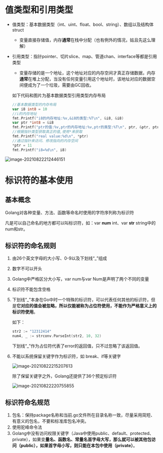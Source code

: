 # 值类型和引用类型

- 值类型：基本数据类型（int、uint、float、bool、string）、数组以及结构体struct

  - 变量直接存储值，内存**通常**在栈中分配（也有例外的情况，姑且先这么理解）

- 引用类型：指针pointer、切片slice、map、管道chan、interface等都是引用类型

  - 变量存储的是一个地址，这个地址对应的内存空间才真正存储数据，内存**通常**在堆上分配，当没有任何变量引用这个地址时，该地址对应的数据空间便成为了一个垃圾，需要由GC回收。

  如下代码和图片为基本数据类型引用类型内存布局

  ```go
  //基本数据类型的内存布局
  var i8 int8 = 10
  //i的内存地址
  fmt.Printf("i8的内存地址:%v,&i8的类型:%T\n", &i8, &i8)
  var ptr *int8 = &i8
  fmt.Printf("ptr的值:%v,ptr的内存地址:%v,ptr的类型:%T\n", ptr, &ptr, ptr)
  //根据指针类型获取真正的值,使用*来获取
  fmt.Printf("real value:%d\n", *ptr)
  //通过指针来访问、修改指向的内存空间
  *ptr = 11
  fmt.Printf("i8=%d\n", i8)
  ```

![image-20210822212446151](C:\Users\LeoLee\AppData\Roaming\Typora\typora-user-images\image-20210822212446151.png)

# 标识符的基本使用

## 基本概念

Golang对各种变量、方法、函数等命名时使用的字符序列称为标识符

凡是可以自己命名的地方都可以叫标识符，如：var **num** int、var **str** string中的num和str。

## 标识符的命名规则

1. 由26个英文字母的大小写、0-9以及下划线“_”组成

2. 数字不可以开头

3. Golang中严格区分大小写，var num与var Num是声明了两个不同的变量

4. 标识符不能包含空格

5. 下划线“_”本身在Go中时一个特殊的标识符，可以代表任何其他的标识符，但是**它对应的值会被忽略，所以仅能被称为占位符使用，不能作为严格意义上的标识符使用**。

   如下：

   ```go
   str2 := "12312414"
   num4, _ := strconv.ParseInt(str2, 10, 32)
   ```

   下划线“_”作为占位符代表了error的返回值，只不过忽略了该返回值。

6. 不能以系统保留关键字作为标识符，如 break、if等关键字

   ![image-20210822215207613](C:\Users\LeoLee\AppData\Roaming\Typora\typora-user-images\image-20210822215207613.png)

   除了保留关键字之外，Golang还提供了36个预定标识符

   ![image-20210822220755855](C:\Users\LeoLee\AppData\Roaming\Typora\typora-user-images\image-20210822220755855.png)

## 标识符命名规范

1. 包名：保持package名称和当前.go文件所在目录名称一致，尽量采用简短、有意义的包名，不要和标准库包名冲突。
2. 使用驼峰命令法
3. Golang中没有访问权限关键字（Java中使用public、default、protected、private），如果变**量名、函数名、常量名首字母大写，那么就可以被其他包访问（public），如果首字母小写，则只能在本包中使用（private）**。

